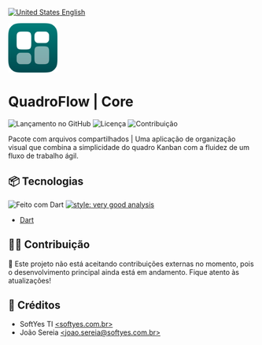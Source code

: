 [![United States](https://raw.githubusercontent.com/stevenrskelton/flag-icon/master/png/16/country-4x3/us.png "United States") English](README_EN.md)

<img width="100" height="100" src="readme/logo.png" alt="project logo">

# QuadroFlow | Core

![Lançamento no GitHub](https://img.shields.io/github/v/release/QuadroFlow/quadroflow_core?include_prereleases&color=007E7A)
![Licença](https://img.shields.io/github/license/QuadroFlow/quadroflow_core?color=007E7A)
![Contribuição](https://img.shields.io/badge/contributions-Closed-007E7A)

Pacote com arquivos compartilhados | Uma aplicação
de organização visual que combina a simplicidade do quadro Kanban com a fluidez
de um fluxo de trabalho ágil.

## 📦 Tecnologias

![Feito com Dart](https://img.shields.io/badge/package-Dart-007E7A)
[![style: very good analysis](https://img.shields.io/badge/style-very_good_analysis-B22C89.svg)](https://pub.dev/packages/very_good_analysis)

* [Dart](https://dart.dev/)

## 🧑‍💻 Contribuição

🚫 Este projeto não está aceitando contribuições externas no momento, pois o
desenvolvimento principal ainda está em andamento. Fique atento às atualizações!

## 📜 Créditos

* SoftYes TI [\<softyes.com.br\>](https://softyes.com.br)
* João Sereia [\<joao.sereia@softyes.com.br\>](mailto:joao.sereia@softyes.com.br)
